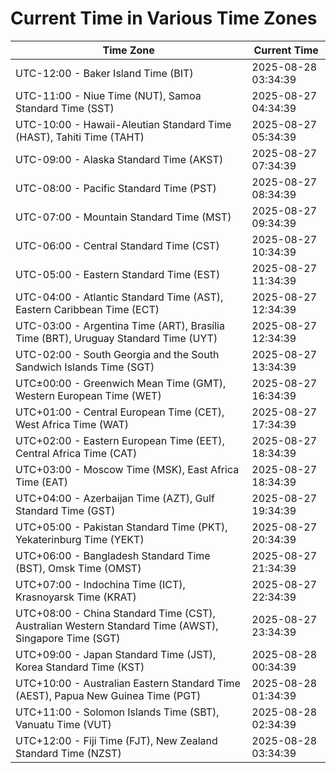 # Current Time in Various Time Zones

| Time Zone | Current Time |
|-----------|--------------|
| UTC-12:00 - Baker Island Time (BIT) | 2025-08-28 03:34:39 |
| UTC-11:00 - Niue Time (NUT), Samoa Standard Time (SST) | 2025-08-27 04:34:39 |
| UTC-10:00 - Hawaii-Aleutian Standard Time (HAST), Tahiti Time (TAHT) | 2025-08-27 05:34:39 |
| UTC-09:00 - Alaska Standard Time (AKST) | 2025-08-27 07:34:39 |
| UTC-08:00 - Pacific Standard Time (PST) | 2025-08-27 08:34:39 |
| UTC-07:00 - Mountain Standard Time (MST) | 2025-08-27 09:34:39 |
| UTC-06:00 - Central Standard Time (CST) | 2025-08-27 10:34:39 |
| UTC-05:00 - Eastern Standard Time (EST) | 2025-08-27 11:34:39 |
| UTC-04:00 - Atlantic Standard Time (AST), Eastern Caribbean Time (ECT) | 2025-08-27 12:34:39 |
| UTC-03:00 - Argentina Time (ART), Brasília Time (BRT), Uruguay Standard Time (UYT) | 2025-08-27 12:34:39 |
| UTC-02:00 - South Georgia and the South Sandwich Islands Time (SGT) | 2025-08-27 13:34:39 |
| UTC±00:00 - Greenwich Mean Time (GMT), Western European Time (WET) | 2025-08-27 16:34:39 |
| UTC+01:00 - Central European Time (CET), West Africa Time (WAT) | 2025-08-27 17:34:39 |
| UTC+02:00 - Eastern European Time (EET), Central Africa Time (CAT) | 2025-08-27 18:34:39 |
| UTC+03:00 - Moscow Time (MSK), East Africa Time (EAT) | 2025-08-27 18:34:39 |
| UTC+04:00 - Azerbaijan Time (AZT), Gulf Standard Time (GST) | 2025-08-27 19:34:39 |
| UTC+05:00 - Pakistan Standard Time (PKT), Yekaterinburg Time (YEKT) | 2025-08-27 20:34:39 |
| UTC+06:00 - Bangladesh Standard Time (BST), Omsk Time (OMST) | 2025-08-27 21:34:39 |
| UTC+07:00 - Indochina Time (ICT), Krasnoyarsk Time (KRAT) | 2025-08-27 22:34:39 |
| UTC+08:00 - China Standard Time (CST), Australian Western Standard Time (AWST), Singapore Time (SGT) | 2025-08-27 23:34:39 |
| UTC+09:00 - Japan Standard Time (JST), Korea Standard Time (KST) | 2025-08-28 00:34:39 |
| UTC+10:00 - Australian Eastern Standard Time (AEST), Papua New Guinea Time (PGT) | 2025-08-28 01:34:39 |
| UTC+11:00 - Solomon Islands Time (SBT), Vanuatu Time (VUT) | 2025-08-28 02:34:39 |
| UTC+12:00 - Fiji Time (FJT), New Zealand Standard Time (NZST) | 2025-08-28 03:34:39 |
